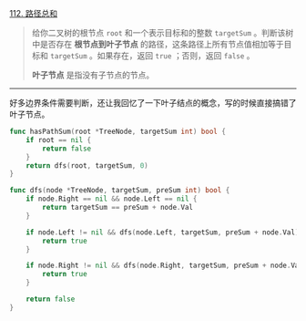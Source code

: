 [112. 路径总和](https://leetcode.cn/problems/path-sum/)

> 给你二叉树的根节点 `root` 和一个表示目标和的整数 `targetSum` 。判断该树中是否存在 **根节点到叶子节点** 的路径，这条路径上所有节点值相加等于目标和 `targetSum` 。如果存在，返回 `true` ；否则，返回 `false` 。
>
> **叶子节点** 是指没有子节点的节点。

---

好多边界条件需要判断，还让我回忆了一下叶子结点的概念，写的时候直接搞错了叶子节点。

```go
func hasPathSum(root *TreeNode, targetSum int) bool {
    if root == nil {
        return false
    }
    return dfs(root, targetSum, 0)
}

func dfs(node *TreeNode, targetSum, preSum int) bool {
    if node.Right == nil && node.Left == nil {
        return targetSum == preSum + node.Val
    }

    if node.Left != nil && dfs(node.Left, targetSum, preSum + node.Val) {
        return true
    }

    if node.Right != nil && dfs(node.Right, targetSum, preSum + node.Val) {
        return true
    }

    return false
}
```

